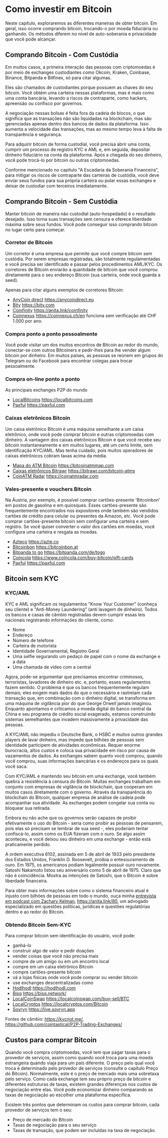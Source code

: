 # Como investir em Bitcoin
Neste capítulo, exploraremos as diferentes maneiras de obter bitcoin. Em geral, isso ocorre comprando bitcoin, trocando-o por moeda fiduciária ou ganhando. Os métodos diferem no nível de auto-soberania e privacidade que você pode alcançar.

## Comprando Bitcoin - Com Custódia
Em muitos casos, a primeira interação das pessoas com criptomoedas é por meio de exchanges custodiantes como Okcoin, Kraken, Coinbase, Binance, Bitpanda e Bitfinex, só para citar algumas.

Eles são chamados de custodiantes porque possuem as chaves do seu bitcoin. Você obtém uma carteira nessas plataformas, mas é mais como uma conta bancária, levando a riscos de contraparte, como hackers, apreensão ou confisco por governos.

A negociação nessas bolsas é feita fora da cadeia de blocos, o que significa que as transações não são liquidadas na blockchain, mas são gerenciadas apenas dentro dos bancos de dados da plataforma. Isso aumenta a velocidade das transações, mas ao mesmo tempo leva à falta de transparência e segurança.

Para adquirir bitcoin de forma custodial, você precisa abrir uma conta, cumprir um processo de registro KYC e AML e, em seguida, depositar dinheiro fiduciário na conta da plataforma. Após a chegada do seu dinheiro, você pode trocá-lo por bitcoin ou outras criptomoedas.

Conforme mencionado no capítulo "A Escadaria da Soberania Financeira", para mitigar os riscos de contraparte das carteiras de custódia, você deve enviar seus fundos para sua própria carteira ou pular essas exchanges e deixar de custodiar com terceiros imediatamente.

## Comprando Bitcoin - Sem Custódia
Manter bitcoin de maneira não custodial (auto-hospedado) é o resultado desejado. Isso torna suas transações sem censura e oferece liberdade máxima sobre seus fundos. Você pode conseguir isso comprando bitcoin no lugar certo para começar.

### Corretor de Bitcoin
Um corretor é uma empresa que permite que você compre bitcoin sem custódia. Por serem empresas registradas, são totalmente regulamentadas e você precisa ser identificado e passar pelos procedimentos AML/KYC. Os corretores de Bitcoin enviarão a quantidade de bitcoin que você comprou diretamente para o seu endereço Bitcoin (sua carteira, onde você guarda a seed).

Apenas para citar alguns exemplos de corretores Bitcoin:

* [AnyCoin direct](https://anycoindirect.eu/) https://anycoindirect.eu
* [Bity](https://bity.com/) https://bity.com
* [Coinfinity](https://anita.link/coinfinity) https://anita.link/coinfinity
* [Coinnexus](https://coinnexus.ch/en) https://coinnexus.ch/en  funciona sem verificação até CHF 1.000 por ano.

### Compra ponto a ponto pessoalmente
Você pode visitar um dos muitos encontros de Bitcoin ao redor do mundo, conectar-se com outros Bitcoiners e pedir-lhes para lhe vender algum bitcoin por dinheiro. Em muitos países, as pessoas se reúnem em grupos do Telegram ou do Facebook para encontrar colegas para trocar pessoalmente.

### Compra on-line ponto a ponto
As principais exchanges P2P do mundo
* [LocalBitcoins](https://localbitcoins.com) https://localbitcoins.com
* [Paxful](https://paxful.com/) https://paxful.com

### Caixas eletrônicos Bitcoin
Um caixa eletrônico Bitcoin é uma máquina semelhante a um caixa eletrônico, onde você pode comprar bitcoin e outras criptomoedas com dinheiro. A vantagem dos caixas eletrônicos Bitcoin é que você recebe seu bitcoin instantaneamente e em muitos lugares, até um certo limite, sem identificação KYC/AML. Mas tenha cuidado, pois muitos operadores de caixas eletrônicos cobram taxas acima da média.

* [Mapa do ATM Bitcoin](https://bitcoinatmmap.com/) https://bitcoinatmmap.com
* [Caixas eletrônicos Bitrawr](https://www.bitrawr.com/bitcoin-atms) https://bitrawr.com/bitcoin-atms
* [CoinATM Radar](https://coinatmradar.com/) https://coinatmradar.com

### Vales-presente e vouchers Bitcoin
Na Áustria, por exemplo, é possível comprar cartões-presente 'Bitcoinbon' em postos de gasolina e em quiosques. Esses cartões-presente são frequentemente encontrados nos expositores onde também são vendidos cartões de crédito para celular ou presentes da Amazon, etc. Você pode comprar cartões-presente bitcoin sem configurar uma carteira e sem registro. Se você quiser converter o valor dos cartões em moedas, você configura uma carteira e resgata as moedas.

* [Azteco](https://azte.co/) https://azte.co
* [Bitcoinbon](http://www.bitcoinbon.at/) https://bitcoinbon.at
* [Bitpanda to go](https://www.bitpanda.com/de/togo) https://bitpanda.com/de/togo
* [Coincola](https://www.coincola.com/buy-bitcoin/gift-cards) https://www.coincola.com/buy-bitcoin/gift-cards
* [Paxful](https://paxful.com/buy-bitcoin?group=gift-cards&hasScroll=true) https://paxful.com

## Bitcoin sem KYC

### KYC/AML
KYC e AML significam os regulamentos "Know Your Customer" (conheça seu cliente) e "Anti-Money Laundering" (anti lavagem de dinheiro). Todos os bancos e casas de câmbio registradas devem cumprir essas leis nacionais registrando informações do cliente, como:

- Nome
- Endereço
- Número de telefone
- Carteira de motorista
- Identidade Governamental, Registro Geral
- Uma selfie segurando um pedaço de papel com o nome da exchange e a data
- Uma chamada de vídeo com a central

Agora, pode-se argumentar que precisamos encontrar criminosos, terroristas, lavadores de dinheiro etc. e, portanto, esses regulamentos fazem sentido. O problema é que os bancos frequentemente regulam demais; eles exigem mais dados do que o necessário e rastreiam cada transação que, em combinação com o dinheiro digital, se transforma em uma máquina de vigilância pior do que George Orwell jamais imaginou. Enquanto apontamos e criticamos a moeda digital do banco central da China e seu programa de crédito social exagerado, estamos construindo sistemas semelhantes que invadem massivamente a privacidade das pessoas.

A KYC/AML não impediu o Deutsche Bank, o HSBC e muitos outros grandes players de lavar dinheiro, mas impede que bilhões de pessoas sem identidade participem de atividades econômicas. Requer enorme burocracia, altos custos e coloca sua privacidade em risco por causa de vazamentos de dados. As exchanges sabem quanto você comprou, quando você comprou, suas informações bancárias e os endereços para os quais você saca.

Com KYC/AML e mantendo seu bitcoin em uma exchange, você também quebra a resistência à censura do Bitcoin. Muitas exchanges trabalham em conjunto com empresas de vigilância de blockchain, que cooperam em muitos casos diretamente com o governo. Através da transparência do blockchain do Bitcoin, qualquer empresa de análise de cadeia pode acompanhar sua atividade. As exchanges podem congelar sua conta ou bloquear sua retirada.

Embora eu não ache que os governos serão capazes de proibir efetivamente o uso do Bitcoin - seria como proibir as pessoas de pensarem, pois elas só precisam se lembrar de sua seed -, eles poderiam tentar confiscá-lo, assim como os EUA fizeram com o ouro. Se algo assim aconteceu, e você deixou seu dinheiro em uma exchange - então está praticamente perdido.

A ordem executiva 6102, assinada em 5 de abril de 1933 pelo presidente dos Estados Unidos, Franklin D. Roosevelt, proibia o entesouramento de ouro. Em 1975, os americanos podiam legalmente possuir ouro novamente. Satoshi Nakamoto listou seu aniversário como 5 de abril de 1975. Claro que não é coincidência. Mostra as intenções de Satoshi, que o Bitcoin é sobre liberdade financeira.

Para obter mais informações sobre como o sistema financeiro atual é injusto com bilhões de pessoas em todo o mundo, ouça minha [entrevista em podcast com Zachary Kelman,](https://anita.link/80)  https://anita.link/80, um advogado especializado em questões políticas, jurídicas e questões regulatórias dentro e ao redor do Bitcoin.

### Obtendo Bitcoin Sem-KYC

Para comprar bitcoin sem identificação do usuário, você pode:

* ganhá-lo
* construir algo de valor e pedir doações
* vender coisas que você não precisa mais
* compre de um amigo ou em um encontro local
* compre em um caixa eletrônico Bitcoin
* compre cartões-presente bitcoin
* vá a lojas físicas onde você pode comprar ou vender bitcoin
* use exchanges descentralizadas como
* [Hodlhodl](https://hodlhodl.com) https://hodlhodl.com
* [Bisq](https://bisq.network/) https://bisq.network/
* [LocalCoinSwap](https://localcoinswap.com/buy-sell/BTC) https://localcoinswap.com/buy-sell/BTC
* [LocalCryptos](https://localcryptos.com/Bitcoin) https://localcryptos.com/Bitcoin
* [Sovryn](https://live.sovryn.app) https://live.sovryn.app

Fontes de câmbio: https://kycnot.me/,  
https://github.com/cointastical/P2P-Trading-Exchanges/

## Custos para comprar Bitcoin
Quando você compra criptomoedas, você tem que pagar taxas para o provedor de serviços, assim como quando você troca para uma moeda estrangeira quando viaja para um país diferente. O preço pelo qual você troca é determinado pelo provedor de serviços (consulte o capítulo Preço do Bitcoin). Normalmente, este é o preço de mercado mais uma sobretaxa pelo serviço. Como cada exchange tem seu próprio preço de bitcoin e diferentes estruturas de taxas, existem grandes diferenças nos custos de negociação entre elas. Você pode economizar dinheiro comparando as taxas de negociação ao escolher uma plataforma específica.

Existem três pontos que determinam os custos para comprar bitcoin, cada provedor de serviços tem o seu:
* Preço de mercado do Bitcoin
* Taxas de negociação para o seu serviço
* Taxas de transação, que podem ser incluídas na taxa de negociação.
